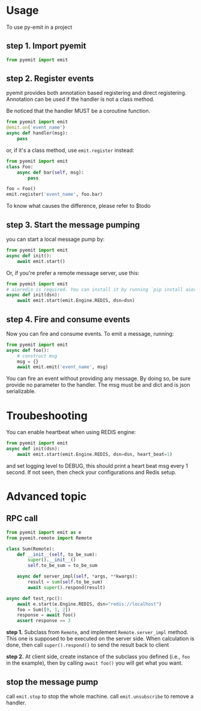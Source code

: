 
# Usage

To use py-emit in a project

## step 1. Import pyemit
```python
from pyemit import emit
```
## step 2. Register events
pyemit provides both annotation based registering and direct registering. Annotation can be used if the handler is
 not a class method.

Be noticed that the handler MUST be a coroutine function.
```python
from pyemit import emit
@emit.on('event_name')
async def handler(msg):
    pass
```
or, if it's a class method, use `emit.register` instead:
```python
from pyemit import emit
class Foo:
    async def bar(self, msg):
        pass

foo = Foo()
emit.register('event_name', foo.bar)
```

To know what causes the difference, please refer to $todo

## step 3. Start the message pumping
you can start a local message pump by:
```python
from pyemit import emit
async def init():
    await emit.start()
```
Or, if you're prefer a remote message server, use this:
```python
from pyemit import emit
# aioredis is required. You can install it by running `pip install aioredis>=1.3.1
async def init(dsn):
    await emit.start(emit.Engine.REDIS, dsn=dsn)
```
## step 4. Fire and consume events
Now you can fire and consume events. To emit a message, running:
```python
from pyemit import emit
async def foo():
    # construct msg
    msg = {}
    await emit.emit('event_name', msg)
```
You can fire an event without providing any message. By doing so, be sure provide no parameter to the handler. The
 msg must be and dict and is json serializable.

# Troubeshooting
You can enable heartbeat when using REDIS engine:
```python
from pyemit import emit
async def init(dsn):
    await emit.start(emit.Engine.REDIS, dsn=dsn, heart_beat=1)
```
and set logging level to DEBUG, this should print a heart beat msg every 1 second. If not seen, then check your
 configurations and Redis setup.

# Advanced topic
## RPC call
```python
from pyemit import emit as e
from pyemit.remote import Remote

class Sum(Remote):
    def __init__(self, to_be_sum):
        super().__init__()
        self.to_be_sum = to_be_sum

    async def server_impl(self, *args, **kwargs):
        result = sum(self.to_be_sum)
        await super().respond(result)

async def test_rpc():
    await e.start(e.Engine.REDIS, dsn="redis://localhost")
    foo = Sum([0, 1, 2])
    response = await foo()
    assert response == 3
```

**step 1.** Subclass from `Remote`, and implement `Remote.server_impl` method. This one is supposed to be executed on
 the server side. When calculation is done, then call `super().respond()` to send the result back to client

 **step 2.** At client side, create instance of the subclass you defined (i.e., `foo` in the example), then by calling
  `await foo()` you will get what you want.

 ## stop the message pump
 call `emit.stop` to stop the whole machine. call `emit.unsubscribe` to remove a handler.
